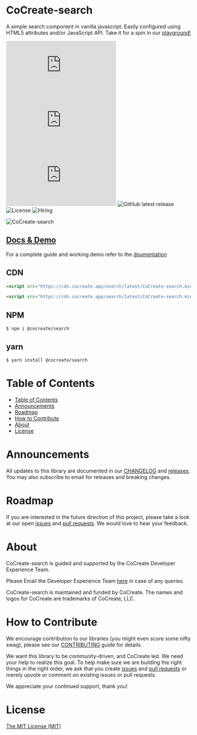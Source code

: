 # CoCreate-search

A simple search component in vanilla javascript. Easily configured using HTML5 attributes and/or JavaScript API. Take it for a spin in our [playground!](https://cocreate.app/docs/search)

![minified](https://img.badgesize.io/https://cdn.cocreate.app/search/latest/CoCreate-search.min.js?style=flat-square&label=minified&color=orange)
![gzip](https://img.badgesize.io/https://cdn.cocreate.app/search/latest/CoCreate-search.min.js?compression=gzip&style=flat-square&label=gzip&color=yellow)
![brotli](https://img.badgesize.io/https://cdn.cocreate.app/search/latest/CoCreate-search.min.js?compression=brotli&style=flat-square&label=brotli)
![GitHub latest release](https://img.shields.io/github/v/release/CoCreate-app/CoCreate-search?style=flat-square)
![License](https://img.shields.io/github/license/CoCreate-app/CoCreate-search?style=flat-square)
![Hiring](https://img.shields.io/static/v1?style=flat-square&label=&message=Hiring&color=blueviolet)

![CoCreate-search](https://cdn.cocreate.app/docs/CoCreate-search.gif)

## [Docs & Demo](https://cocreate.app/docs/search)

For a complete guide and working demo refer to the [doumentation](https://cocreate.app/docs/search)

## CDN

```html
<script src="https://cdn.cocreate.app/search/latest/CoCreate-search.min.js"></script>
```

```html
<script src="https://cdn.cocreate.app/search/latest/CoCreate-search.min.css"></script>
```

## NPM

```shell
$ npm i @cocreate/search
```

## yarn

```shell
$ yarn install @cocreate/search
```

# Table of Contents

- [Table of Contents](#table-of-contents)
- [Announcements](#announcements)
- [Roadmap](#roadmap)
- [How to Contribute](#how-to-contribute)
- [About](#about)
- [License](#license)

<a name="announcements"></a>

# Announcements

All updates to this library are documented in our [CHANGELOG](https://github.com/CoCreate-app/CoCreate-search/blob/master/CHANGELOG.md) and [releases](https://github.com/CoCreate-app/CoCreate-search/releases). You may also subscribe to email for releases and breaking changes.

<a name="roadmap"></a>

# Roadmap

If you are interested in the future direction of this project, please take a look at our open [issues](https://github.com/CoCreate-app/CoCreate-search/issues) and [pull requests](https://github.com/CoCreate-app/CoCreate-search/pulls). We would love to hear your feedback.

<a name="about"></a>

# About

CoCreate-search is guided and supported by the CoCreate Developer Experience Team.

Please Email the Developer Experience Team [here](mailto:develop@cocreate.app) in case of any queries.

CoCreate-search is maintained and funded by CoCreate. The names and logos for CoCreate are trademarks of CoCreate, LLC.

<a name="contribute"></a>

# How to Contribute

We encourage contribution to our libraries (you might even score some nifty swag), please see our [CONTRIBUTING](https://github.com/CoCreate-app/CoCreate-search/blob/master/CONTRIBUTING.md) guide for details.

We want this library to be community-driven, and CoCreate led. We need your help to realize this goal. To help make sure we are building the right things in the right order, we ask that you create [issues](https://github.com/CoCreate-app/CoCreate-search/issues) and [pull requests](https://github.com/CoCreate-app/CoCreate-search/pulls) or merely upvote or comment on existing issues or pull requests.

We appreciate your continued support, thank you!


<a name="license"></a>
# License

[The MIT License (MIT)](https://github.com/CoCreate-app/CoCreate-search/blob/master/LICENSE)
